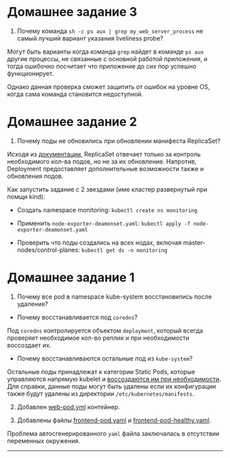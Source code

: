 # Домашнее задание 3

1. Почему команда `sh -c ps aux | grep my_web_server_process` не самый лучший вариант указания liveliness probe?

Могут быть варианты когда команда `grep` найдет в команде `ps aux` другие процессы, не связанные с основной работой приложения, и тогда ошибочно посчитает что приложение до сих пор успешно функционирует. 

Однако данная проверка сможет защитить от ошибок на уровне OS, когда сама команда становится недоступной.

# Домашнее задание 2

1. Почему поды не обновились при обновлении манифеста ReplicaSet?

Исходя из [документации](https://kubernetes.io/docs/concepts/workloads/controllers/replicaset/), ReplicaSet отвечает только за контроль необходимого кол-ва подов, но не за их обновление. Напротив, Deployment предоставляет дополнительные возможности также и обновления подов.

Как запустить задание с 2 звездами (име кластер развернутый при помщи kind):

- Создать namespace monitoring: `kubectl create ns monitoring`

- Применить `node-exporter-deamonset.yaml`: `kubectl apply -f node-exporter-deamonset.yaml` 

- Проверить что поды создались на всех нодах, включая master-nodes/control-planes: `kubectl get ds -n monitoring`


# Домашнее задание 1

1. Почему все pod в namespace kube-system восстановились после удаления?

- Почему восстанавливается под `coredns`?

Под `coredns` контролируется объектом `deployment`, который всегда проверяет необходимое кол-во реплик и при необходимости воссоздает их.

- Почему восстанавливаются остальные под из `kube-system`?

Остальные поды принадлежат к категории Static Pods, которые управляются напрямую kubelet и [воссоздаются им при необходимости](https://kubernetes.io/docs/tasks/configure-pod-container/static-pod/). Для справки, данные поды могут быть удалены если их конфигурации также будут удалены из директории `/etc/kubernetes/manifests`.

2. Добавлен [web-pod.yml](/kubernetes-intro/web-pod.yaml) контейнер.

3. Добавлены файлы [frontend-pod.yaml](/kubernetes-intro/frontend-pod.yaml) и [frontend-pod-healthy.yaml](/kubernetes-intro/frontend-pod-healthy.yaml).

Проблема автосгенерированного `yaml` файла заключалась в отсутствии переменных окружения.

---
